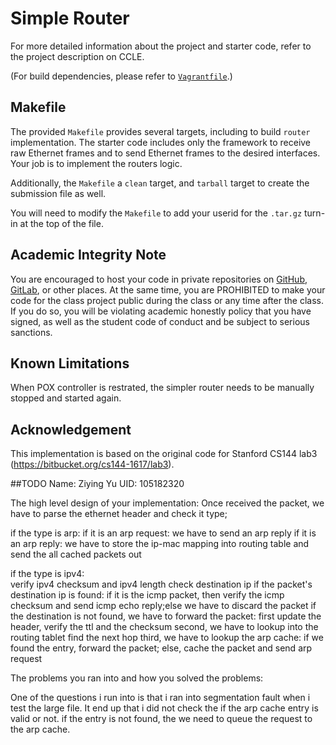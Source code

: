 Simple Router
====================================

For more detailed information about the project and starter code, refer to the project description on CCLE.

(For build dependencies, please refer to [`Vagrantfile`](Vagrantfile).)

## Makefile

The provided `Makefile` provides several targets, including to build `router` implementation.  The starter code includes only the framework to receive raw Ethernet frames and to send Ethernet frames to the desired interfaces.  Your job is to implement the routers logic.

Additionally, the `Makefile` a `clean` target, and `tarball` target to create the submission file as well.

You will need to modify the `Makefile` to add your userid for the `.tar.gz` turn-in at the top of the file.

## Academic Integrity Note

You are encouraged to host your code in private repositories on [GitHub](https://github.com/), [GitLab](https://gitlab.com), or other places.  At the same time, you are PROHIBITED to make your code for the class project public during the class or any time after the class.  If you do so, you will be violating academic honestly policy that you have signed, as well as the student code of conduct and be subject to serious sanctions.

## Known Limitations

When POX controller is restrated, the simpler router needs to be manually stopped and started again.

## Acknowledgement

This implementation is based on the original code for Stanford CS144 lab3 (https://bitbucket.org/cs144-1617/lab3).

##TODO
Name: Ziying Yu
UID: 105182320

The high level design of your implementation:
Once received the packet, we have to parse the ethernet header and check it type;

if the type is arp:
	if it is an arp request: we have to send an arp reply
	if it is an arp reply: we have to store the ip-mac mapping into routing table and send the all 				       cached packets out

if the type is ipv4:	
	verify ipv4 checksum and ipv4 length
	check destination ip
		if the packet's destination ip is found:
			if it is the icmp packet, then verify the icmp checksum and send icmp 				echo reply;else we have to discard the packet
		if the destination is not found, we have to forward the packet:
			first update the header, verify the ttl and the checksum
			second, we have to lookup into the routing tablet find the next hop
			third, we have to lookup the arp cache:
				if we found the entry, forward the packet;  else, cache the 					packet and send arp request

The problems you ran into and how you solved the problems:

One of the questions i run into is that i ran into segmentation fault when i test the large file. It end up that i did not check the if the arp cache entry is valid or not. if the entry is not found, the we need to queue the request to the arp cache.
